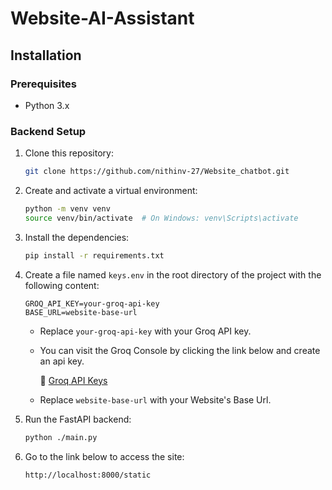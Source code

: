 # Website-AI-Assistant 

## Installation

### Prerequisites

- Python 3.x

### Backend Setup

1. Clone this repository:

   ```bash
   git clone https://github.com/nithinv-27/Website_chatbot.git
   ```
   
3. Create and activate a virtual environment:

    ```bash
    python -m venv venv
    source venv/bin/activate  # On Windows: venv\Scripts\activate
    ```

4. Install the dependencies:

    ```bash
    pip install -r requirements.txt
    ```

5. Create a file named `keys.env` in the root directory of the project with the following content:

    ```
    GROQ_API_KEY=your-groq-api-key
    BASE_URL=website-base-url
    ```

    - Replace `your-groq-api-key` with your Groq API key.
    - You can visit the Groq Console by clicking the link below and create an api key.
      
      🔗 [Groq API Keys](https://console.groq.com/keys)  

    - Replace `website-base-url` with your Website's Base Url.
      
6. Run the FastAPI backend:

    ```bash
    python ./main.py
    ```
7. Go to the link below to access the site:

    ```bash
    http://localhost:8000/static 
    ```

